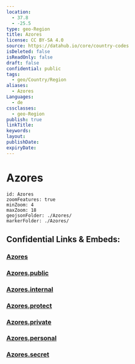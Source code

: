 ```yaml
---
location:
  - 37.8
  - -25.5
type: geo-Region
title: Azores
license: CC BY-SA 4.0
source: https://datahub.io/core/country-codes
isDeleted: false
isReadOnly: false
draft: false
confidential: public
tags:
  - geo/Country/Region
aliases:
  - Azores
Languages:
  - de
cssclasses:
  - geo-Region
publish: true
linkTitle:
keywords:
layout:
publishDate:
expiryDate:
---
```


# Azores

```leaflet
id: Azores
zoomFeatures: true 
minZoom: 4 
maxZoom: 18
geojsonFolder: ./Azores/
markerFolder: ./Azores/
```


## Confidential Links & Embeds: 

### [Azores](/_Standards/Earth/Continent/Europe/Europe~South/Portugal/Districts~Portugal/Azores.md) 

### [Azores.public](/_public/Earth/Continent/Europe/Europe~South/Portugal/Districts~Portugal/Azores.public.md) 

### [Azores.internal](/_internal/Earth/Continent/Europe/Europe~South/Portugal/Districts~Portugal/Azores.internal.md) 

### [Azores.protect](/_protect/Earth/Continent/Europe/Europe~South/Portugal/Districts~Portugal/Azores.protect.md) 

### [Azores.private](/_private/Earth/Continent/Europe/Europe~South/Portugal/Districts~Portugal/Azores.private.md) 

### [Azores.personal](/_personal/Earth/Continent/Europe/Europe~South/Portugal/Districts~Portugal/Azores.personal.md) 

### [Azores.secret](/_secret/Earth/Continent/Europe/Europe~South/Portugal/Districts~Portugal/Azores.secret.md)

